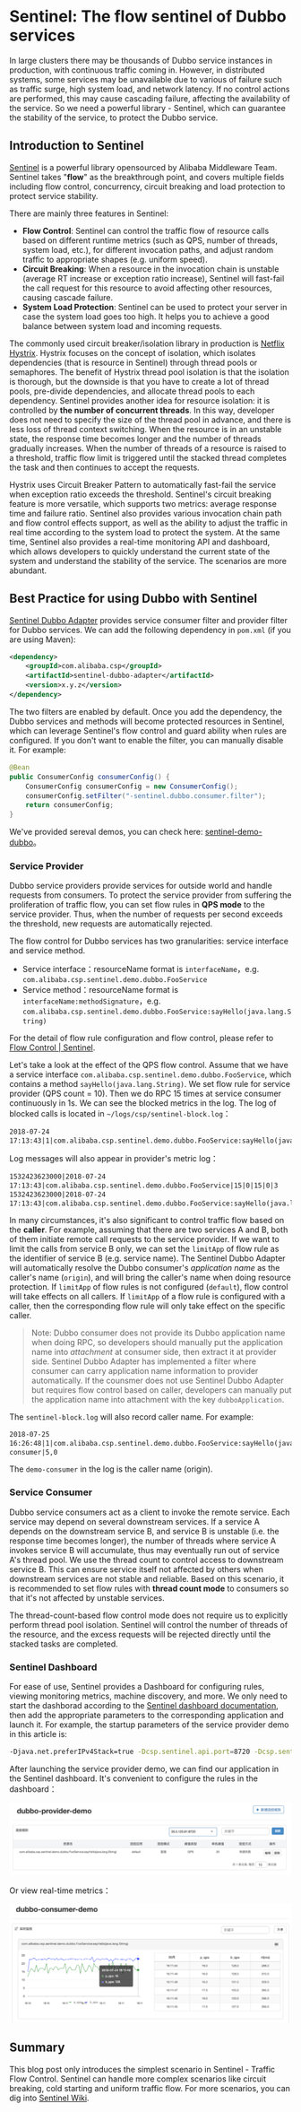 # Sentinel: The flow sentinel of Dubbo services

In large clusters there may be thousands of Dubbo service instances in production, with continuous traffic coming in. However, in distributed systems, some services may be unavailable due to various of failure such as traffic surge, high system load, and network latency. If no control actions are performed, this may cause cascading failure, affecting the availability of the service. So we need a powerful library - Sentinel, which can guarantee the stability of the service, to protect the Dubbo service.

## Introduction to Sentinel

[Sentinel](https://github.com/alibaba/Sentinel) is a powerful library opensourced by Alibaba Middleware Team. Sentinel takes "**flow**" as the breakthrough point, and covers multiple fields including flow control, concurrency, circuit breaking and load protection to protect service stability.

There are mainly three features in Sentinel:

- **Flow Control**: Sentinel can control the traffic flow of resource calls based on different runtime metrics (such as QPS, number of threads, system load, etc.), for different invocation paths, and adjust random traffic to appropriate shapes (e.g. uniform speed).
- **Circuit Breaking**: When a resource in the invocation chain is unstable (average RT increase or exception ratio increase), Sentinel will fast-fail the call request for this resource to avoid affecting other resources, causing cascade failure.
- **System Load Protection**: Sentinel can be used to protect your server in case the system load goes too high. It helps you to achieve a good balance between system load and incoming requests.

The commonly used circuit breaker/isolation library in production is [Netflix Hystrix](https://github.com/Netflix/Hystrix). Hystrix focuses on the concept of isolation, which isolates dependencies (that is resource in Sentinel) through thread pools or semaphores. The benefit of Hystrix thread pool isolation is that the isolation is thorough, but the downside is that you have to create a lot of thread pools, pre-divide dependencies, and allocate thread pools to each dependency. Sentinel provides another idea for resource isolation: it is controlled by **the number of concurrent threads**. In this way, developer does not need to specify the size of the thread pool in advance, and there is less loss of thread context switching. When the resource is in an unstable state, the response time becomes longer and the number of threads gradually increases. When the number of threads of a resource is raised to a threshold, traffic flow limit is triggered until the stacked thread completes the task and then continues to accept the requests.

Hystrix uses Circuit Breaker Pattern to automatically fast-fail the service when exception ratio exceeds the threshold. Sentinel's circuit breaking feature is more versatile, which supports two metrics: average response time and failure ratio. Sentinel also provides various invocation chain path and flow control effects support, as well as the ability to adjust the traffic in real time according to the system load to protect the system. At the same time, Sentinel also provides a real-time monitoring API and dashboard, which allows developers to quickly understand the current state of the system and understand the stability of the service. The scenarios are more abundant.

## Best Practice for using Dubbo with Sentinel

[Sentinel Dubbo Adapter](https://github.com/dubbo/dubbo-sentinel-support) provides service consumer filter and provider filter for Dubbo services. We can add the following dependency in `pom.xml` (if you are using Maven):

```xml
<dependency>
    <groupId>com.alibaba.csp</groupId>
    <artifactId>sentinel-dubbo-adapter</artifactId>
    <version>x.y.z</version>
</dependency>
```

The two filters are enabled by default. Once you add the dependency, the Dubbo services and methods will become protected resources in Sentinel, which can leverage Sentinel's flow control and guard ability when rules are configured. If you don't want to enable the filter, you can manually disable it. For example:

```java
@Bean
public ConsumerConfig consumerConfig() {
    ConsumerConfig consumerConfig = new ConsumerConfig();
    consumerConfig.setFilter("-sentinel.dubbo.consumer.filter");
    return consumerConfig;
}
```

We've provided sereval demos, you can check here: [sentinel-demo-dubbo](https://github.com/alibaba/Sentinel/tree/master/sentinel-demo/sentinel-demo-dubbo)。

### Service Provider

Dubbo service providers provide services for outside world and handle requests from consumers. To protect the service provider from suffering the proliferation of traffic flow, you can set flow rules in **QPS mode** to the service provider. Thus, when the number of requests per second exceeds the threshold, new requests are automatically rejected.

The flow control for Dubbo services has two granularities: service interface and service method.

- Service interface：resourceName format is `interfaceName`，e.g. `com.alibaba.csp.sentinel.demo.dubbo.FooService`
- Service method：resourceName format is `interfaceName:methodSignature`，e.g. `com.alibaba.csp.sentinel.demo.dubbo.FooService:sayHello(java.lang.String)`

For the detail of flow rule configuration and flow control, please refer to [Flow Control | Sentinel](https://github.com/alibaba/Sentinel/wiki/Flow-Control).

Let's take a look at the effect of the QPS flow control. Assume that we have a service interface `com.alibaba.csp.sentinel.demo.dubbo.FooService`, which contains a method `sayHello(java.lang.String)`. We set flow rule for service provider (QPS count = 10). Then we do RPC 15 times at service consumer continuously in 1s. We can see the blocked metrics in the log. The log of blocked calls is located in `~/logs/csp/sentinel-block.log`：

```
2018-07-24 17:13:43|1|com.alibaba.csp.sentinel.demo.dubbo.FooService:sayHello(java.lang.String),FlowException,default,|5,0
```

Log messages will also appear in provider's metric log：

```
1532423623000|2018-07-24 17:13:43|com.alibaba.csp.sentinel.demo.dubbo.FooService|15|0|15|0|3
1532423623000|2018-07-24 17:13:43|com.alibaba.csp.sentinel.demo.dubbo.FooService:sayHello(java.lang.String)|10|5|10|0|0
```

In many circumstances, it's also significant to control traffic flow based on the **caller**. For example, assuming that there are two services A and B, both of them initiate remote call requests to the service provider. If we want to limit the calls from service B only, we can set the `limitApp` of flow rule as the identifier of service B (e.g. service name). The Sentinel Dubbo Adapter will automatically resolve the Dubbo consumer's *application name* as the caller's name (`origin`), and will bring the caller's name when doing resource protection. If `limitApp` of flow rules is not configured (`default`), flow control will take effects on all callers. If `limitApp` of a flow rule is configured with a caller, then the corresponding flow rule will only take effect on the specific caller.

> Note: Dubbo consumer does not provide its Dubbo application name when doing RPC, so developers should manually put the application name into *attachment* at consumer side, then extract it at provider side. Sentinel Dubbo Adapter has implemented a filter where consumer can carry application name information to provider automatically. If the counsmer does not use Sentinel Dubbo Adapter but requires flow control based on caller, developers can manually put the application name into attachment with the key `dubboApplication`.

The `sentinel-block.log` will also record caller name. For example:

```
2018-07-25 16:26:48|1|com.alibaba.csp.sentinel.demo.dubbo.FooService:sayHello(java.lang.String),FlowException,default,demo-consumer|5,0
```

The `demo-consumer` in the log is the caller name (origin).

### Service Consumer

Dubbo service consumers act as a client to invoke the remote service. Each service may depend on several downstream services. If a service A depends on the downstream service B, and service B is unstable (i.e. the response time becomes longer), the number of threads where service A invokes service B will accumulate, thus may eventually run out of service A's thread pool. We use the thread count to control access to downstream service B. This can ensure service itself not affected by others when downstream services are not stable and reliable. Based on this scenario, it is recommended to set flow rules with **thread count mode** to consumers so that it's not affected by unstable services.

The thread-count-based flow control mode does not require us to explicitly perform thread pool isolation. Sentinel will control the number of threads of the resource, and the excess requests will be rejected directly until the stacked tasks are completed.

### Sentinel Dashboard

For ease of use, Sentinel provides a Dashboard for configuring rules, viewing monitoring metrics, machine discovery, and more. We only need to start the dashborad according to the [Sentinel dashboard documentation](https://github.com/alibaba/Sentinel/wiki/Dashboard), then add the appropriate parameters to the corresponding application and launch it. For example, the startup parameters of the service provider demo in this article is:

```bash
-Djava.net.preferIPv4Stack=true -Dcsp.sentinel.api.port=8720 -Dcsp.sentinel.dashboard.server=localhost:8080 -Dproject.name=dubbo-provider-demo
```

After launching the service provider demo, we can find our application in the Sentinel dashboard. It's convenient to configure the rules in the dashboard：

![Rule List](../../img/blog/sentinel-dashboard-view-rules.png)

Or view real-time metrics：

![Real-time metrics monitoring](../../img/blog/sentinel-dashboard-metrics.png)

## Summary

This blog post only introduces the simplest scenario in Sentinel - Traffic Flow Control. Sentinel can handle more complex scenarios like circuit breaking, cold starting and uniform traffic flow. For more scenarios, you can dig into [Sentinel Wiki](https://github.com/alibaba/Sentinel/wiki).
